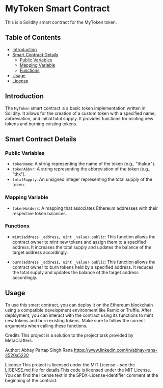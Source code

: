 # MyToken Smart Contract

This is a Solidity smart contract for the MyToken token.

## Table of Contents

- [Introduction](#introduction)
- [Smart Contract Details](#smart-contract-details)
  - [Public Variables](#public-variables)
  - [Mapping Variable](#mapping-variable)
  - [Functions](#functions)
- [Usage](#usage)
- [License](#license)

## Introduction

The `MyToken` smart contract is a basic token implementation written in Solidity. It allows for the creation of a custom token with a specified name, abbreviation, and initial total supply. It provides functions for minting new tokens and burning existing tokens.

## Smart Contract Details

### Public Variables

- `tokenName`: A string representing the name of the token (e.g., "thakur").
- `tokenAbbvr`: A string representing the abbreviation of the token (e.g., "thk").
- `totalSupply`: An unsigned integer representing the total supply of the token.

### Mapping Variable

- `tokenHolders`: A mapping that associates Ethereum addresses with their respective token balances.

### Functions

- `mint(address _address, uint _value) public`: This function allows the contract owner to mint new tokens and assign them to a specified address. It increases the total supply and updates the balance of the target address accordingly.

- `burn(address _address, uint _value) public`: This function allows the contract owner to burn tokens held by a specified address. It reduces the total supply and updates the balance of the target address accordingly.

## Usage

To use this smart contract, you can deploy it on the Ethereum blockchain using a compatible development environment like Remix or Truffle. After deployment, you can interact with the contract using its functions to mint new tokens and burn existing tokens. Make sure to follow the correct arguments when calling these functions.

Credits
This project is a solution to the project task provided by MetaCrafters.

Author:
Abhay Partap Singh Rana https://www.linkedin.com/in/abhay-rana-4520a5220

License This project is licensed under the MIT License - see the LICENSE.md file for details.This code is licensed under the MIT License. You can find the license text in the SPDX-License-Identifier comment at the beginning of the contract.
